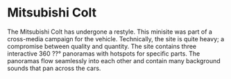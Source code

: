 <!--
  id: 2204
  slug: mitsubishi-colt
  type: fortpolio
  excerpt: <p>Lead developer for the new Colt site. A Flash site with lots of video interwoven with content. And a scrollable panoramic video with 3D sound.</p> 
  content: <p>The Mitsubishi Colt has undergone a restyle. This minisite was part of a cross-media campaign for the vehicle. Technically, the site is quite heavy; a compromise between quality and quantity. The site contains three interactive 360 ??° panoramas with hotspots for specific parts. The panoramas flow seamlessly into each other and contain many background sounds that pan across the cars.</p> 
  categories: framework,Flash
  tags: 3D,Actionscript,video
  datefrom: 2008-08-01
  dateto: 2008-10-01
  incv: true
  inportfolio: true
  clients: Lukkien
  collaboration: Olaf Gremie
  prizes: 
  thumbnail: newcolt4.jpg
  image: newcolt4.jpg
  images: newcolt4.jpg,newcolt.jpg,newcolt0.jpg,newcolt1.jpg,newcolt2.jpg,newcolt3.jpg
-->

# Mitsubishi Colt

<p>The Mitsubishi Colt has undergone a restyle. This minisite was part of a cross-media campaign for the vehicle. Technically, the site is quite heavy; a compromise between quality and quantity. The site contains three interactive 360 ??° panoramas with hotspots for specific parts. The panoramas flow seamlessly into each other and contain many background sounds that pan across the cars.</p>

